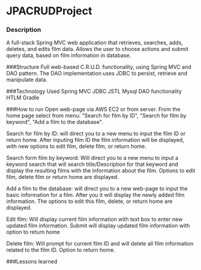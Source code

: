 # JPACRUDProject

### Description
A full-stack Spring MVC web application that retrieves, searches, adds, deletes, and edits film data. Allows the user to choose actions and submit query data, based on film information in database.

###Structure
Full web-based C.R.U.D. functionality, using Spring MVC and DAO pattern. The DAO implementation uses JDBC to persist, retrieve and manipulate data.

###Technology Used
Spring MVC
JDBC
JSTL
Mysql
DAO functionality
HTLM
Gradle

###How to run
Open web-page via AWS EC2 or from server. From the home page select from menu: "Search for film by ID", "Search for film by keyword", "Add a film to the database".

Search for film by ID: will direct you to a new menu to input the film ID or return home. After inputing film ID the film information will be displayed, with new options to edit film, delete film, or return home.

Search form film by keyword: Will direct you to a new menu to input a keyword search that will search title/Description for that keyword and display the resulting films with the information about the film. Options to edit film, delete film or return home are displayed.

Add a film to the database: will direct you to a new web-page to input the basic information for a film. After you it will display the newly added film information. The options to edit this film, delete, or return home are displayed.

Edit film: Will display current film information with text box to enter new updated film information. Submit will display updated film information with option to return home

Delete film: Will prompt for current film ID and will delete all film information related to the film ID. Option to return home.

###Lessons learned
 
